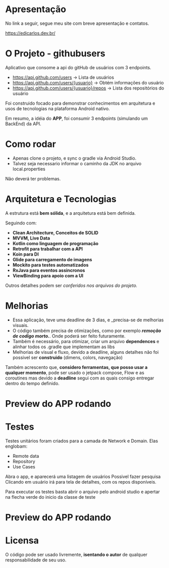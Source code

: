 # Apresentação
No link a seguir, segue meu site com breve apresentação e contatos.

https://edicarlos.dev.br/
# O Projeto - githubusers
Aplicativo que consome a api do gitHub de usuários com 3 endpoints.

- https://api.github.com/users -> Lista de usuários
- https://api.github.com/users/{usuario} -> Obtém informações do usuário
- https://api.github.com/users/{usuario}/repos -> Lista dos repositórios do usuário

Foi construido focado para demonstrar conhecimentos em arquitetura e usos de tecnologias na plataforma Android nativo.

Em resumo, a idéia do **APP**, foi consumir 3 endpoints (simulando um BackEnd) da API.

# Como rodar
- Apenas clone o projeto, e sync o gradle via Android Studio.
- Talvez seja necessario informar o caminho da JDK no arquivo local.properties

Não deverá ter problemas.
# Arquitetura e Tecnologias
A estrutura está **bem sólida**, e a arquitetura está bem definida.

Seguindo com:
- **Clean Architecture, Conceitos de SOLID**
- **MVVM, Live Data**
- **Kotlin como linguagem de programação**
- **Retrofit para trabalhar com a API**
- **Koin para DI**
- **Glide para carregamento de imagens**
- **Mockito para testes automatizados**
- **RxJava para eventos assincronos**
- **ViewBinding para apoio com a UI**

Outros detalhes podem ser _conferidos nos arquivos do projeto._
# Melhorias
- Essa aplicação, teve uma deadline de 3 dias, e _precisa-se de melhorias visuais.
- O código também precisa de otimizações, como por exemplo **_remoção de codigo morto._**. Onde poderá ser feito futuramente.
- Também é necessário, para otimizar, criar um arquivo **dependences** e alinhar todos os .gradle que implementam as libs
- Melhorias de visual e fluxo, devido a deadline, alguns detalhes não foi possivel ser **construido** (dimens, colors, navegação)

Também acrescento que, **considero ferramentas, que posso usar a qualquer momento**, pode ser usado o jetpack compose, Flow e as coroutines mas devido a **deadline** segui com as quais 
consigo entregar dentro do tempo definido.

# Preview do APP rodando

# Testes
Testes unitários foram criados para a camada de Network e Domain. Elas englobam:
- Remote data
- Repository
- Use Cases

Abra o app, e aparecerá uma listagem de usuários
Possivel fazer pesquisa
Clicando em usuário irá para tela de detalhes, com os repos disponíveis.

Para executar os testes basta abrir o arquivo pelo android studio e apertar na flecha verde do inicio da classe de teste

# Preview do APP rodando


# Licensa
O código pode ser usado livremente, **isentando o autor** de qualquer responsabilidade de seu uso.
